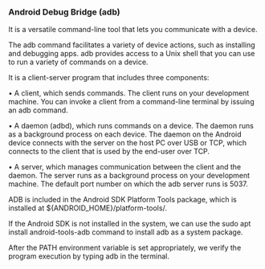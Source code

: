 ### Android Debug Bridge (adb) 

It is a versatile command-line tool that lets you communicate with a device.

The adb command facilitates a variety of device actions, such as installing and debugging apps. adb provides
access to a Unix shell that you can use to run a variety of commands on a device.

It is a client-server program that includes three components:

• A client, which sends commands. The client runs on your development machine. You can invoke a
client from a command-line terminal by issuing an adb command.

• A daemon (adbd), which runs commands on a device. The daemon runs as a background process on
each device. The daemon on the Android device connects with the server on the host PC over USB or
TCP, which connects to the client that is used by the end-user over TCP.

• A server, which manages communication between the client and the daemon. The server runs as a
background process on your development machine. The default port number on which the adb server
runs is 5037.

ADB is included in the Android SDK Platform Tools package, which is installed at ${ANDROID_HOME}/platform-tools/.

If the Android SDK is not installed in the system, we can use the sudo apt install android-tools-adb
command to install adb as a system package.

After the PATH environment variable is set appropriately, we verify the program execution by typing adb in
the terminal.
